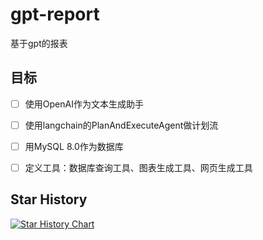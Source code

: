 # gpt-report
基于gpt的报表

## 目标

+ [ ] 使用OpenAI作为文本生成助手
+ [ ] 使用langchain的PlanAndExecuteAgent做计划流
+ [ ] 用MySQL 8.0作为数据库
+ [ ] 定义工具：数据库查询工具、图表生成工具、网页生成工具


## Star History

[![Star History Chart](https://api.star-history.com/svg?repos=JACKCHEN213/gpt-report&type=Date)](https://star-history.com/#JACKCHEN213/gpt-report&Date)
